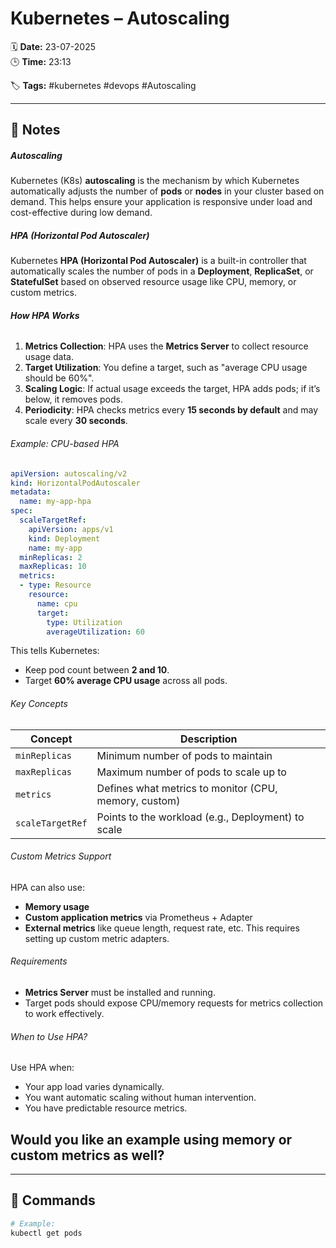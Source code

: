 # Kubernetes – Autoscaling

🗓️ **Date:** 23-07-2025  
🕒 **Time:** 23:13  

🏷️ **Tags:** #kubernetes #devops #Autoscaling  

---

## 📝 Notes

##### Autoscaling
Kubernetes (K8s) **autoscaling** is the mechanism by which Kubernetes automatically adjusts the number of **pods** or **nodes** in your cluster based on demand. This helps ensure your application is responsive under load and cost-effective during low demand.
##### HPA (Horizontal Pod Autoscaler)
Kubernetes **HPA (Horizontal Pod Autoscaler)** is a built-in controller that automatically scales the number of pods in a **Deployment**, **ReplicaSet**, or **StatefulSet** based on observed resource usage like CPU, memory, or custom metrics.

###### **How HPA Works**
1. **Metrics Collection**: HPA uses the **Metrics Server** to collect resource usage data.
2. **Target Utilization**: You define a target, such as "average CPU usage should be 60%".
3. **Scaling Logic**: If actual usage exceeds the target, HPA adds pods; if it’s below, it removes pods.
4. **Periodicity**: HPA checks metrics every **15 seconds by default** and may scale every **30 seconds**.
###### Example: CPU-based HPA
```yaml
apiVersion: autoscaling/v2
kind: HorizontalPodAutoscaler
metadata:
  name: my-app-hpa
spec:
  scaleTargetRef:
    apiVersion: apps/v1
    kind: Deployment
    name: my-app
  minReplicas: 2
  maxReplicas: 10
  metrics:
  - type: Resource
    resource:
      name: cpu
      target:
        type: Utilization
        averageUtilization: 60
```

This tells Kubernetes:
- Keep pod count between **2 and 10**.
- Target **60% average CPU usage** across all pods.

###### Key Concepts

|Concept|Description|
|---|---|
|`minReplicas`|Minimum number of pods to maintain|
|`maxReplicas`|Maximum number of pods to scale up to|
|`metrics`|Defines what metrics to monitor (CPU, memory, custom)|
|`scaleTargetRef`|Points to the workload (e.g., Deployment) to scale|

###### Custom Metrics Support
HPA can also use:
- **Memory usage**
- **Custom application metrics** via Prometheus + Adapter
- **External metrics** like queue length, request rate, etc.
This requires setting up custom metric adapters.

###### Requirements
- **Metrics Server** must be installed and running.
- Target pods should expose CPU/memory requests for metrics collection to work effectively.

###### When to Use HPA?
Use HPA when:
- Your app load varies dynamically.
- You want automatic scaling without human intervention.
- You have predictable resource metrics.

Would you like an example using **memory** or **custom metrics** as well?
---

---
## 🧾 Commands

```bash
# Example:
kubectl get pods
```
